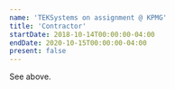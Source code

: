 ```yaml
---
name: 'TEKSystems on assignment @ KPMG'
title: 'Contractor'
startDate: 2018-10-14T00:00:00-04:00
endDate: 2020-10-15T00:00:00-04:00
present: false
---
```

See above.